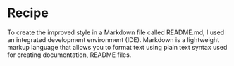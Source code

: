 # Recipe
To create the improved style in a Markdown file called README.md, I used an integrated development environment (IDE). Markdown is a lightweight markup language that allows you to format text using plain text syntax used for creating documentation, README files.
